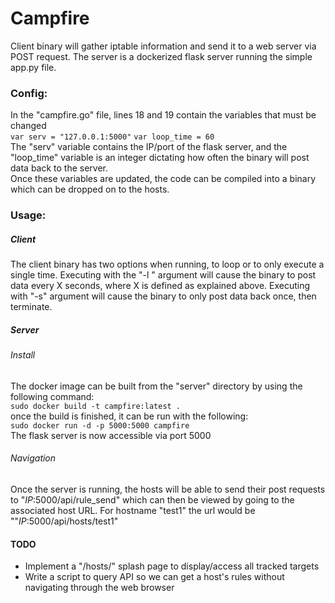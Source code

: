 # Campfire
Client binary will gather iptable information and send it to a web server via POST request.  The server is a dockerized flask server running the simple app.py file.  

### Config:
In the "campfire.go" file, lines 18 and 19 contain the variables that must be changed  
`var serv = "127.0.0.1:5000"`
`var loop_time = 60`  
The "serv" variable contains the IP/port of the flask server, and the "loop_time" variable is an integer dictating how often the binary will post data back to the server.    
Once these variables are updated, the code can be compiled into a binary which can be dropped on to the hosts.


### Usage:
##### Client
The client binary has two options when running, to loop or to only execute a single time.  Executing with the "-l " argument will cause the binary to post data every X seconds, where X is defined as explained above. Executing with "-s" argument will cause the binary to only post data back once, then terminate.

##### Server
###### Install
The docker image can be built from the "server" directory by using the following command:  
`sudo docker build -t campfire:latest .`  
once the build is finished, it can be run with the following:  
`sudo docker run -d -p 5000:5000 campfire`  
The flask server is now accessible via port 5000  

###### Navigation
Once the server is running, the hosts will be able to send their post requests to "_IP_:5000/api/rule_send" which can then be viewed by going to the associated host URL.  For hostname "test1" the url would be ""_IP_:5000/api/hosts/test1"  

#### TODO
* Implement a "/hosts/" splash page to display/access all tracked targets  
* Write a script to query API so we can get a host's rules without navigating through the web browser   
